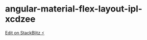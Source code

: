 # angular-material-flex-layout-ipl-xcdzee

[Edit on StackBlitz ⚡️](https://stackblitz.com/edit/angular-material-flex-layout-ipl-xcdzee)